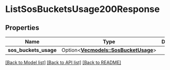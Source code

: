 # ListSosBucketsUsage200Response

## Properties

Name | Type | Description | Notes
------------ | ------------- | ------------- | -------------
**sos_buckets_usage** | Option<[**Vec<models::SosBucketUsage>**](sos-bucket-usage.md)> |  | [optional]

[[Back to Model list]](../README.md#documentation-for-models) [[Back to API list]](../README.md#documentation-for-api-endpoints) [[Back to README]](../README.md)


